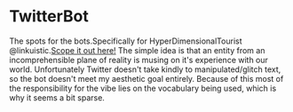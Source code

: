# TwitterBot
The spots for the bots.Specifically for HyperDimensionalTourist @linkuistic.[Scope it out here!](https://twitter.com/linkuistic)
The simple idea is that an entity from an incomprehensible plane of reality is musing on it's experience with our world. Unfortunately Twitter doesn't take kindly to manipulated/glitch text, so the bot doesn't meet my aesthetic goal entirely. Because of this most of the responsibility for the vibe lies on the vocabulary being used, which is why it seems a bit sparse.
